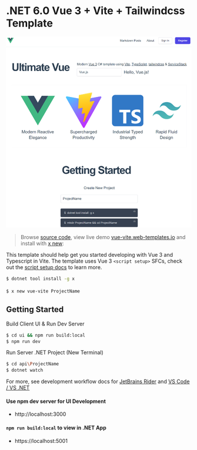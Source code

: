 
# .NET 6.0 Vue 3 + Vite + Tailwindcss Template

[![](https://raw.githubusercontent.com/ServiceStack/Assets/master/csharp-templates/vue-vite.png)](https://vue-vite-gh.web-templates.io)

> Browse [source code](https://github.com/NetCoreTemplates/vue-vite), view live demo [vue-vite.web-templates.io](https://vue-vite-gh.web-templates.io) and install with [x new](https://docs.servicestack.net/dotnet-new):

This template should help get you started developing with Vue 3 and Typescript in Vite. The template uses Vue 3 `<script setup>` SFCs, check out the [script setup docs](https://v3.vuejs.org/api/sfc-script-setup.html#sfc-script-setup) to learn more.

```bash
$ dotnet tool install -g x

$ x new vue-vite ProjectName
```

## Getting Started

Build Client UI & Run Dev Server

```bash
$ cd ui && npm run build:local
$ npm run dev
```

Run Server .NET Project (New Terminal)

```bash
$ cd api\ProjectName
$ dotnet watch
```

For more, see development workflow docs for 
[JetBrains Rider](https://vue-vite-gh.web-templates.io/posts/rider)
and
[VS Code / VS .NET](https://vue-vite-gh.web-templates.io/posts/vs)

#### Use npm dev server for UI Development

- http://localhost:3000

#### `npm run build:local` to view in .NET App

- https://localhost:5001



